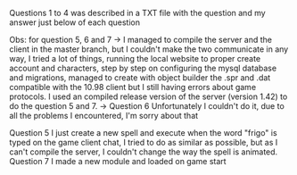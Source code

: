 Questions 1 to 4 was described in a TXT file with the question and my answer just below of each question

Obs: for question 5, 6 and 7
  -> I managed to compile the server and the client in the master branch, but I couldn't make the two communicate in any way, I tried a lot of things, running the local website to proper create account and characters, step by step on configuring the mysql database and migrations, managed to create with object builder the .spr and .dat compatible with the 10.98 client but I still having errors about game protocols. I used an compiled release version of the server (version 1.42) to do the question 5 and 7.
  -> Question 6 Unfortunately I couldn't do it, due to all the problems I encountered, I'm sorry about that

Question 5 I just create a new spell and execute when the word "frigo" is typed on the game client chat, I tried to do as similar as possible, but as I can't compile the server, I couldn't change the way the spell is animated.
Question 7 I made a new module and loaded on game start
